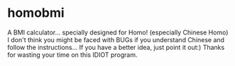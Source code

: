 # homobmi
A BMI calculator... specially designed for Homo! (especially Chinese Homo)
I don't think you might be faced with BUGs if you understand Chinese and follow the instructions...
If you have a better idea, just point it out:)
Thanks for wasting your time on this IDIOT program.
